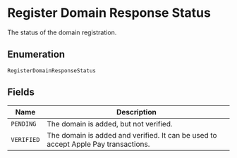 
# Register Domain Response Status

The status of the domain registration.

## Enumeration

`RegisterDomainResponseStatus`

## Fields

| Name | Description |
|  --- | --- |
| `PENDING` | The domain is added, but not verified. |
| `VERIFIED` | The domain is added and verified. It can be used to accept Apple Pay transactions. |

